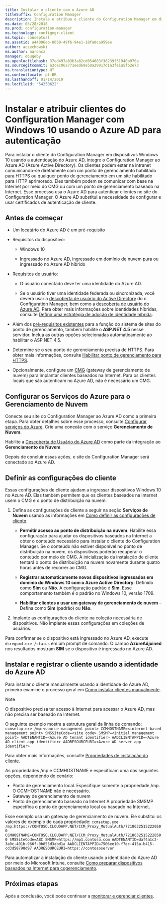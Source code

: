 ```yaml
---
title: Instalar o cliente com o Azure AD
titleSuffix: Configuration Manager
description: Instale e atribua o cliente do Configuration Manager em dispositivos Windows 10 usando o Azure Active Directory para autenticação
ms.date: 03/28/2018
ms.prod: configuration-manager
ms.technology: configmgr-client
ms.topic: conceptual
ms.assetid: a44006eb-8650-49f6-94e1-18fa0ca959ee
author: aczechowski
ms.author: aaroncz
manager: dougeby
ms.openlocfilehash: 37ed497a83b3a82cd054683f38239f51940b970a
ms.sourcegitcommit: a3cec96a771eed69e58a29917d1a3fe1a5fb2e73
ms.translationtype: HT
ms.contentlocale: pt-BR
ms.lasthandoff: 01/14/2019
ms.locfileid: "54250622"
---
```

# <a name="install-and-assign-configuration-manager-windows-10-clients-using-azure-ad-for-authentication"></a>Instalar e atribuir clientes do Configuration Manager com Windows 10 usando o Azure AD para autenticação

Para instalar o cliente do Configuration Manager em dispositivos Windows 10 usando a autenticação do Azure AD, integre o Configuration Manager ao Azure AD (Azure Active Directory). Os clientes podem estar na intranet comunicando-se diretamente com um ponto de gerenciamento habilitado para HTTPS ou qualquer ponto de gerenciamento em um site habilitado para HTTP aprimorado. Eles também podem se comunicar com base na Internet por meio do CMG ou com um ponto de gerenciamento baseado na Internet. Esse processo usa o Azure AD para autenticar clientes no site do Configuration Manager. O Azure AD substitui a necessidade de configurar e usar certificados de autenticação de cliente.



## <a name="before-you-begin"></a>Antes de começar

- Um locatário do Azure AD é um pré-requisito  

- Requisitos do dispositivo:  

    - Windows 10  

    - Ingressado no Azure AD, ingressado em domínio de nuvem pura ou ingressado no Azure AD híbrido  

- Requisitos de usuário:  

    - O usuário conectado deve ter uma identidade do Azure AD.   

    - Se o usuário tiver uma identidade federada ou sincronizada, você deverá usar a [descoberta de usuário do Active Directory](/sccm/core/servers/deploy/configure/about-discovery-methods#bkmk_aboutUser) do o Configuration Manager, bem como a [descoberta de usuário do Azure AD](/sccm/core/servers/deploy/configure/about-discovery-methods#azureaddisc). Para obter mais informações sobre identidades híbridas, consulte [Definir uma estratégia de adoção de identidade híbrida](/azure/active-directory/active-directory-hybrid-identity-design-considerations-identity-adoption-strategy).<!--497750-->  

- Além dos [pré-requisitos existentes](/sccm/core/plan-design/configs/site-and-site-system-prerequisites#bkmk_2012MPpreq) para a função do sistema de sites do ponto de gerenciamento, também habilite o **ASP.NET 4.5** nesse servidor. Inclua as outras opções selecionadas automaticamente ao habilitar o ASP.NET 4.5.  

- Determine se o seu ponto de gerenciamento precisa de HTTPS. Para obter mais informações, consulte [Habilitar ponto de gerenciamento para HTTPS](/sccm/core/clients/manage/cmg/certificates-for-cloud-management-gateway#bkmk_mphttps).  

- Opcionalmente, configure um [CMG](/sccm/core/clients/manage/cmg/plan-cloud-management-gateway) (gateway de gerenciamento de nuvem) para implantar clientes baseados na Internet. Para os clientes locais que são autenticam no Azure AD, não é necessário um CMG.  


## <a name="configure-azure-services-for-cloud-management"></a>Configurar os Serviços do Azure para o Gerenciamento de Nuvem

Conecte seu site do Configuration Manager ao Azure AD como a primeira etapa. Para obter detalhes sobre esse processo, consulte [Configurar serviços do Azure](/sccm/core/servers/deploy/configure/azure-services-wizard). Crie uma conexão com o serviço **Gerenciamento de Nuvem**.

Habilite a [Descoberta de Usuário do Azure AD](/sccm/core/servers/deploy/configure/configure-discovery-methods#azureaadisc) como parte da integração ao **Gerenciamento de Nuvem**. 

Depois de concluir essas ações, o site do Configuration Manager será conectado ao Azure AD. 



## <a name="configure-client-settings"></a>Definir as configurações do cliente

Essas configurações de cliente ajudam a ingressar dispositivos Windows 10 no Azure AD. Elas também permitem que os clientes baseados na Internet usem o CMG e o ponto de distribuição na nuvem.

1.  Defina as configurações de cliente a seguir na seção **Serviços de Nuvem** usando as informações em [Como definir as configurações de cliente](/sccm/core/clients/deploy/configure-client-settings).  

    - **Permitir acesso ao ponto de distribuição na nuvem**: Habilite essa configuração para ajudar os dispositivos baseados na Internet a obter o conteúdo necessário para instalar o cliente do Configuration Manager. Se o conteúdo não estiver disponível no ponto de distribuição na nuvem, os dispositivos poderão recuperar o conteúdo por meio do CMG. A inicialização da instalação de cliente tentará o ponto de distribuição na nuvem novamente durante quatro horas antes de recorrer ao CMG.<!--495533-->  

    - **Registrar automaticamente novos dispositivos ingressados em domínio do Windows 10 com o Azure Active Directory**: Definido como **Sim** ou **Não**. A configuração padrão é **Sim**. Esse comportamento também é o padrão no Windows 10, versão 1709.

    - **Habilitar clientes a usar um gateway de gerenciamento de nuvem** – Defina como **Sim** (padrão) ou **Não**.  

2.  Implante as configurações do cliente na coleção necessária de dispositivos. Não implante essas configurações em coleções de usuários.

Para confirmar se o dispositivo está ingressado no Azure AD, execute `dsregcmd.exe /status` em um prompt de comando. O campo **AzureAdjoined** nos resultados mostram **SIM** se o dispositivo é ingressado no Azure AD.



## <a name="install-and-register-the-client-using-azure-ad-identity"></a>Instalar e registrar o cliente usando a identidade do Azure AD

Para instalar o cliente manualmente usando a identidade do Azure AD, primeiro examine o processo geral em [Como instalar clientes manualmente](/sccm/core/clients/deploy/deploy-clients-to-windows-computers#BKMK_Manual). 

 > [!Note]  
 > O dispositivo precisa ter acesso à Internet para acessar o Azure AD, mas não precisa ser baseado na Internet. 

O seguinte exemplo mostra a estrutura geral da linha de comando: `ccmsetup.exe /mp:<source management point> CCMHOSTNAME=<internet-based management point> SMSSiteCode=<site code> SMSMP=<initial management point> AADTENANTID=<Azure AD tenant identifier> AADCLIENTAPPID=<Azure AD client app identifier> AADRESOURCEURI=<Azure AD server app identifier>`

Para obter mais informações, consulte [Propriedades de instalação do cliente](/sccm/core/clients/deploy/about-client-installation-properties).

As propriedades /mp e CCMHOSTNAME e especificam uma das seguintes opções, dependendo do cenário:
- Ponto de gerenciamento local. Especifique somente a propriedade /mp. O CCMHOSTNAME não é necessário.
- Gateway de gerenciamento de nuvem
- Ponto de gerenciamento baseado na Internet A propriedade SMSMP especifica o ponto de gerenciamento local ou baseado na Internet.

Esse exemplo usa um gateway de gerenciamento de nuvem. Ele substitui os valores de exemplo de cada propriedade: `ccmsetup.exe /mp:https://CONTOSO.CLOUDAPP.NET/CCM_Proxy_MutualAuth/72186325152220500 CCMHOSTNAME=CONTOSO.CLOUDAPP.NET/CCM_Proxy_MutualAuth/72186325152220500 SMSSiteCode=ABC SMSMP=https://mp1.contoso.com AADTENANTID=daf4a1c2-3a0c-401b-966f-0b855d3abd1a AADCLIENTAPPID=7506ee10-f7ec-415a-b415-cd3d58790d97 AADRESOURCEURI=https://contososerver`

Para automatizar a instalação do cliente usando a identidade do Azure AD por meio do Microsoft Intune, consulte [Como preparar dispositivos baseados na Internet para cogerenciamento](/sccm/comanage/how-to-prepare-win10#install-the-configuration-manager-client).



## <a name="next-steps"></a>Próximas etapas

Após a conclusão, você pode continuar a [monitorar e gerenciar clientes](/sccm/core/clients/manage/monitor-clients).
